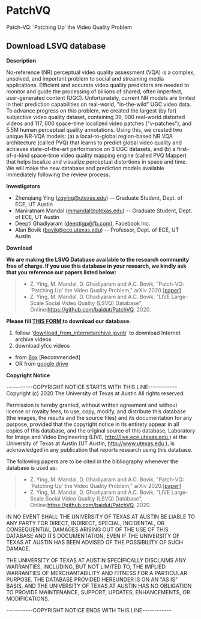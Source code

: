 # PatchVQ
Patch-VQ: ‘Patching Up’ the Video Quality Problem

## Download LSVQ database

**Description**

No-reference (NR) perceptual video quality assessment (VQA) is a complex, unsolved, and important problem to social and streaming media applications. Efficient and accurate video quality predictors are needed to monitor and guide the processing of billions of shared, often imperfect, user-generated content (UGC). Unfortunately, current NR models are limited in their prediction capabilities on real-world, "in-the-wild" UGC video data. To advance progress on this problem, we created the largest (by far) subjective video quality dataset, containing 39, 000 real-world distorted videos and 117, 000 space-time localized video patches ("v-patches"), and 5.5M human perceptual quality annotations. Using this, we created two unique NR-VQA models: (a) a local-to-global region-based NR VQA architecture (called PVQ) that learns to predict global video quality and achieves state-of-the-art performance on 3 UGC datasets, and (b) a first-of-a-kind space-time video quality mapping engine (called PVQ Mapper) that helps localize and visualize perceptual distortions in space and time. We will make the new database and prediction models available immediately following the review process.

**Investigators**

* Zhenqiang Ying (<zqying@utexas.edu>) -- Graduate Student, Dept. of ECE, UT Austin
* Maniratnam Mandal (<mmandal@utexas.edu>) -- Graduate Student, Dept. of ECE, UT Austin
* Deepti Ghadiyaram (<deeptigp@fb.com>), Facebook Inc.
* Alan Bovik ([bovik@ece.utexas.edu](mailto:bovik@ece.utexas.edu)) -- Professor, Dept. of ECE, UT Austin

**Download**

**We are making the LSVQ Database available to the research community free of charge. If you use this database in your research, we kindly ask that you reference our papers listed below:**

> - Z. Ying, M. Mandal, D. Ghadiyaram and A.C. Bovik, "Patch-VQ: ‘Patching Up’ the Video Quality Problem," arXiv 2020.[[paper\]](https://arxiv.org/pdf/2011.13544.pdf)
> - Z. Ying, M. Mandal, D. Ghadiyaram and A.C. Bovik, "LIVE Large-Scale Social Video Quality (LSVQ) Database", Online:https://github.com/baidut/PatchVQ, 2020.

**Please fill [THIS FORM ](https://forms.gle/kmRH2fCuVuLAfruq5) to download our database.**

1. follow '[download_from_internetarchive.ipynb](https://colab.research.google.com/drive/1k_VUBnpZrio2lC-Uxec-WODP8rya-4mV)' to download Internet archive videos
2. download yfcc videos
  * from [Box](https://utexas.box.com/s/3x10cuh5m2r85gcjmatgagkpf2ekgqwo) [Recommended]
  * OR  from [google drive](https://drive.google.com/drive/folders/17HE3KB9hlDDc8H3DTX60MggHinTSZ7Rk)

**Copyright Notice**

-----------COPYRIGHT NOTICE STARTS WITH THIS LINE------------
Copyright (c) 2020 The University of Texas at Austin
All rights reserved.

Permission is hereby granted, without written agreement and without license or royalty fees, to use, copy, modify, and distribute this database (the images, the results and the source files) and its documentation for any purpose, provided that the copyright notice in its entirety appear in all copies of this database, and the original source of this database, Laboratory for Image and Video Engineering (LIVE, [http://live.ece.utexas.edu ](http://live.ece.utexas.edu/)) at the University of Texas at Austin (UT Austin, [http://www.utexas.edu ](http://www.utexas.edu/)), is acknowledged in any publication that reports research using this database.

The following papers are to be cited in the bibliography whenever the database is used as:

> - Z. Ying, M. Mandal, D. Ghadiyaram and A.C. Bovik, "Patch-VQ: ‘Patching Up’ the Video Quality Problem," arXiv 2020.[[paper\]](https://arxiv.org/pdf/2011.13544.pdf)
> - Z. Ying, M. Mandal, D. Ghadiyaram and A.C. Bovik, "LIVE Large-Scale Social Video Quality (LSVQ) Database", Online:https://github.com/baidut/PatchVQ, 2020.

IN NO EVENT SHALL THE UNIVERSITY OF TEXAS AT AUSTIN BE LIABLE TO ANY PARTY FOR DIRECT, INDIRECT, SPECIAL, INCIDENTAL, OR CONSEQUENTIAL DAMAGES ARISING OUT OF THE USE OF THIS DATABASE AND ITS DOCUMENTATION, EVEN IF THE UNIVERSITY OF TEXAS AT AUSTIN HAS BEEN ADVISED OF THE POSSIBILITY OF SUCH DAMAGE.

THE UNIVERSITY OF TEXAS AT AUSTIN SPECIFICALLY DISCLAIMS ANY WARRANTIES, INCLUDING, BUT NOT LIMITED TO, THE IMPLIED WARRANTIES OF MERCHANTABILITY AND FITNESS FOR A PARTICULAR PURPOSE. THE DATABASE PROVIDED HEREUNDER IS ON AN "AS IS" BASIS, AND THE UNIVERSITY OF TEXAS AT AUSTIN HAS NO OBLIGATION TO PROVIDE MAINTENANCE, SUPPORT, UPDATES, ENHANCEMENTS, OR MODIFICATIONS.

-----------COPYRIGHT NOTICE ENDS WITH THIS LINE------------
